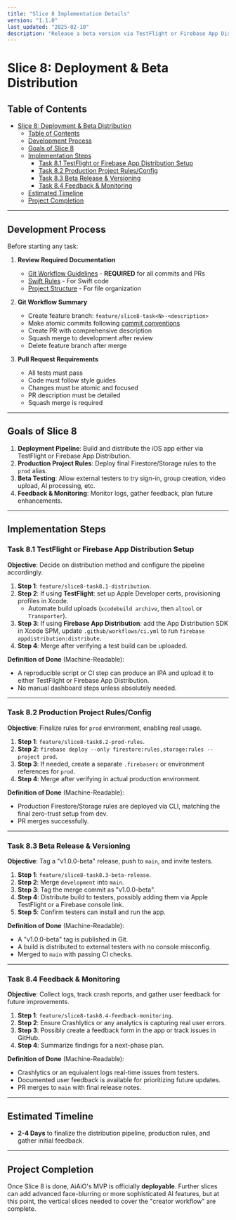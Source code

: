 ```yaml
---
title: "Slice 8 Implementation Details"
version: "1.1.0"
last_updated: "2025-02-10"
description: "Release a beta version via TestFlight or Firebase App Distribution, gather feedback, and finalize the MVP."
---
```


# Slice 8: Deployment & Beta Distribution

## Table of Contents

- [Slice 8: Deployment \& Beta Distribution](#slice-8-deployment--beta-distribution)
  - [Table of Contents](#table-of-contents)
  - [Development Process](#development-process)
  - [Goals of Slice 8](#goals-of-slice-8)
  - [Implementation Steps](#implementation-steps)
    - [Task 8.1 TestFlight or Firebase App Distribution Setup](#task-81-testflight-or-firebase-app-distribution-setup)
    - [Task 8.2 Production Project Rules/Config](#task-82-production-project-rulesconfig)
    - [Task 8.3 Beta Release \& Versioning](#task-83-beta-release--versioning)
    - [Task 8.4 Feedback \& Monitoring](#task-84-feedback--monitoring)
  - [Estimated Timeline](#estimated-timeline)
  - [Project Completion](#project-completion)

---

## Development Process

Before starting any task:

1. **Review Required Documentation**
   - [Git Workflow Guidelines](../../.cursor/rules/git_workflow.mdc) - **REQUIRED** for all commits and PRs
   - [Swift Rules](../../.cursor/rules/swift-rules.mdc) - For Swift code
   - [Project Structure](../../.cursor/rules/project-structure.mdc) - For file organization

2. **Git Workflow Summary**
   - Create feature branch: `feature/slice8-task<N>-<description>`
   - Make atomic commits following [commit conventions](../git_workflow.md#commit-process)
   - Create PR with comprehensive description
   - Squash merge to development after review
   - Delete feature branch after merge

3. **Pull Request Requirements**
   - All tests must pass
   - Code must follow style guides
   - Changes must be atomic and focused
   - PR description must be detailed
   - Squash merge is required

---

## Goals of Slice 8

1. **Deployment Pipeline**: Build and distribute the iOS app either via TestFlight or Firebase App Distribution.  
2. **Production Project Rules**: Deploy final Firestore/Storage rules to the `prod` alias.  
3. **Beta Testing**: Allow external testers to try sign-in, group creation, video upload, AI processing, etc.  
4. **Feedback & Monitoring**: Monitor logs, gather feedback, plan future enhancements.

---

## Implementation Steps

### Task 8.1 TestFlight or Firebase App Distribution Setup

**Objective**: Decide on distribution method and configure the pipeline accordingly.

1. **Step 1**: `feature/slice8-task8.1-distribution`.  
2. **Step 2**: If using **TestFlight**: set up Apple Developer certs, provisioning profiles in Xcode.  
   - Automate build uploads (`xcodebuild archive`, then `altool` or `Transporter`).  
3. **Step 3**: If using **Firebase App Distribution**: add the App Distribution SDK in Xcode SPM, update `.github/workflows/ci.yml` to run `firebase appdistribution:distribute`.  
4. **Step 4**: Merge after verifying a test build can be uploaded.

**Definition of Done** (Machine-Readable):

- A reproducible script or CI step can produce an IPA and upload it to either TestFlight or Firebase App Distribution.
- No manual dashboard steps unless absolutely needed.

---

### Task 8.2 Production Project Rules/Config

**Objective**: Finalize rules for `prod` environment, enabling real usage.

1. **Step 1**: `feature/slice8-task8.2-prod-rules`.  
2. **Step 2**: `firebase deploy --only firestore:rules,storage:rules --project prod`.  
3. **Step 3**: If needed, create a separate `.firebaserc` or environment references for `prod`.  
4. **Step 4**: Merge after verifying in actual production environment.

**Definition of Done** (Machine-Readable):

- Production Firestore/Storage rules are deployed via CLI, matching the final zero-trust setup from dev.
- PR merges successfully.

---

### Task 8.3 Beta Release & Versioning

**Objective**: Tag a "v1.0.0-beta" release, push to `main`, and invite testers.

1. **Step 1**: `feature/slice8-task8.3-beta-release`.  
2. **Step 2**: Merge `development` into `main`.  
3. **Step 3**: Tag the merge commit as "v1.0.0-beta".  
4. **Step 4**: Distribute build to testers, possibly adding them via Apple TestFlight or a Firebase console link.  
5. **Step 5**: Confirm testers can install and run the app.

**Definition of Done** (Machine-Readable):

- A "v1.0.0-beta" tag is published in Git.
- A build is distributed to external testers with no console misconfig.
- Merged to `main` with passing CI checks.

---

### Task 8.4 Feedback & Monitoring

**Objective**: Collect logs, track crash reports, and gather user feedback for future improvements.

1. **Step 1**: `feature/slice8-task8.4-feedback-monitoring`.  
2. **Step 2**: Ensure Crashlytics or any analytics is capturing real user errors.  
3. **Step 3**: Possibly create a feedback form in the app or track issues in GitHub.  
4. **Step 4**: Summarize findings for a next-phase plan.

**Definition of Done** (Machine-Readable):

- Crashlytics or an equivalent logs real-time issues from testers.
- Documented user feedback is available for prioritizing future updates.
- PR merges to `main` with final release notes.

---

## Estimated Timeline

- **2-4 Days** to finalize the distribution pipeline, production rules, and gather initial feedback.

---

## Project Completion

Once Slice 8 is done, AiAiO's MVP is officially **deployable**. Further slices can add advanced face-blurring or more sophisticated AI features, but at this point, the vertical slices needed to cover the "creator workflow" are complete.

